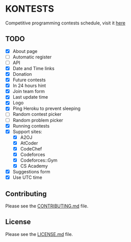 # KONTESTS
Competitive programming contests schedule, visit it [here](https://kontests.net)

## TODO

- [x] About page
- [ ] Automatic register
- [ ] API
- [x] Date and Time links
- [x] Donation
- [x] Future contests
- [x] In 24 hours hint
- [x] Join team form
- [x] Last update time
- [x] Logo
- [x] Ping Heroku to prevent sleeping
- [ ] Random contest picker
- [ ] Random problem picker
- [x] Running contests
- [x] Support sites:
  - [x] A2OJ
  - [x] AtCoder
  - [x] CodeChef
  - [x] Codeforces
  - [x] Codeforces::Gym
  - [x] CS Academy
- [x] Suggestions form
- [x] Use UTC time

## Contributing

Please see the [CONTRIBUTING.md](/CONTRIBUTING.md) file.

## License

Please see the [LICENSE.md](/LICENSE.md) file.
